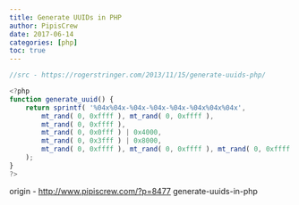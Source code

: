 ```yaml
---
title: Generate UUIDs in PHP
author: PipisCrew
date: 2017-06-14
categories: [php]
toc: true
---
```


```js
//src - https://rogerstringer.com/2013/11/15/generate-uuids-php/

<?php
function generate_uuid() {
	return sprintf( '%04x%04x-%04x-%04x-%04x-%04x%04x%04x',
		mt_rand( 0, 0xffff ), mt_rand( 0, 0xffff ),
		mt_rand( 0, 0xffff ),
		mt_rand( 0, 0x0fff ) | 0x4000,
		mt_rand( 0, 0x3fff ) | 0x8000,
		mt_rand( 0, 0xffff ), mt_rand( 0, 0xffff ), mt_rand( 0, 0xffff )
	);
}
?>
```

origin - http://www.pipiscrew.com/?p=8477 generate-uuids-in-php